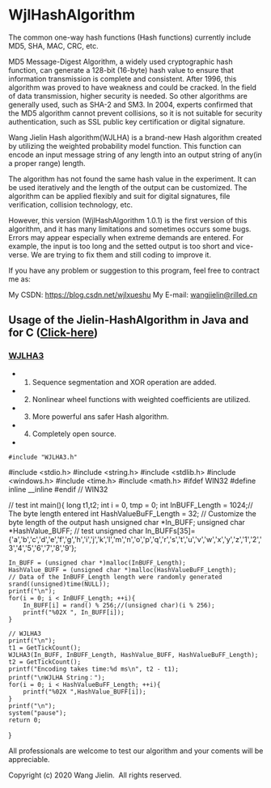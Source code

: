 # WjlHashAlgorithm

The common one-way hash functions (Hash functions) currently include MD5, SHA, MAC, CRC, etc.

 MD5 Message-Digest Algorithm, a widely used cryptographic hash function, can generate a 128-bit (16-byte) hash value to ensure that information transmission is complete and consistent. After 1996, this algorithm was proved to have weakness and could be cracked. In the field of data transmission, higher security is needed. So other algorithms are generally used, such as SHA-2 and SM3. In 2004, experts confirmed that the MD5 algorithm cannot prevent collisions, so it is not suitable for security authentication, such as SSL public key certification or digital signature.
 
Wang Jielin Hash algorithm(WJLHA) is a brand-new Hash algorithm created by utilizing the weighted probability model function. This function can encode an input message string of any length into an output string of any(in a proper range) length.

The algorithm has not found the same hash value in the experiment. It can be used iteratively and the length of the output can be customized. The algorithm can be applied flexibly and suit for digital signatures, file verification, collision technology, etc.

However, this version (WjlHashAlgorithm 1.0.1) is the first version of this algorithm, and it has many limitations and sometimes occurs some bugs. Errors may appear especially when extreme demands are entered. For example, the input is too long and the setted output is too short and vice-verse. We are trying to fix them and still coding to improve it. 

If you have any problem or suggestion to this program, feel free to contract me as:

My CSDN:  https://blog.csdn.net/wjlxueshu
My E-mail: wangjielin@rilled.cn

## Usage of the Jielin-HashAlgorithm in Java and for C ([Click-here](https://github.com/Jielin-Code/WjlHashAlgorithm/blob/master/README%20for%20C.md))
### [WJLHA3](https://github.com/Jielin-Code/WjlHashAlgorithm/tree/master/WJLHA3)
- 1. Sequence segmentation and XOR operation are added.
- 2. Nonlinear wheel functions with weighted coefficients are utilized.
- 3. More powerful ans safer Hash algorithm.
- 4. Completely open source.
- 

	#include "WJLHA3.h"
#include <stdio.h>
#include <string.h>
#include <stdlib.h>
#include <windows.h>
#include <time.h>
#include <math.h>
#ifdef WIN32
#define  inline __inline
#endif // WIN32

// test
int main(){
	long t1,t2;
	int i = 0, tmp = 0;
	int InBUFF_Length = 1024;// The byte length entered
	int HashValueBuFF_Length = 32; // Customize the byte length of the output hash
	unsigned char *In_BUFF;
	unsigned char *HashValue_BUFF;
	// test
	unsigned char In_BUFFs[35]={'a','b','c','d','e','f','g','h','i','j','k','l','m','n','o','p','q','r','s','t','u','v','w','x','y','z','1','2','3','4','5','6','7','8','9'};

	In_BUFF = (unsigned char *)malloc(InBUFF_Length);
	HashValue_BUFF = (unsigned char *)malloc(HashValueBuFF_Length);
	// Data of the InBUFF_Length length were randomly generated
	srand((unsigned)time(NULL));
	printf("\n");
	for(i = 0; i < InBUFF_Length; ++i){
		In_BUFF[i] = rand() % 256;//(unsigned char)(i % 256);
		printf("%02X ", In_BUFF[i]);
	}
	
	// WJLHA3
	printf("\n");
	t1 = GetTickCount();
	WJLHA3(In_BUFF, InBUFF_Length, HashValue_BUFF, HashValueBuFF_Length);
	t2 = GetTickCount();
	printf("Encoding takes time:%d ms\n", t2 - t1);
	printf("\nWJLHA String：");
	for(i = 0; i < HashValueBuFF_Length; ++i){
		printf("%02X ",HashValue_BUFF[i]);
	}
	printf("\n");
	system("pause");
	return 0;
}


All professionals are welcome to test our algorithm and your coments will be appreciable.  

Copyright (c) 2020 Wang Jielin.  All rights reserved. 
